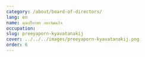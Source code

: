 ```yaml
---
category: /about/board-of-directors/
lang: en
name: คุณปรียาพร กยาวัฒนกิจ
occupation: 
slug: preeyaporn-kyavatanakij
cover: ../../../images/preeyaporn-kyavatanakij.png
order: 6
---
```

